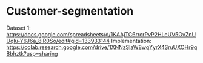 # Customer-segmentation

Dataset 1: https://docs.google.com/spreadsheets/d/1KAAjTC6rrcrPvP2HLeUV5OvZnUUqlu-Y6J6a_8IR0So/edit#gid=133933144
Implementation: https://colab.research.google.com/drive/1XNNzSlaW8wqYyrX4SruUXOHr9qBbhztk?usp=sharing

